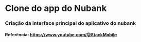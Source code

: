 ﻿# Clone do app do Nubank
 
### Criação da interface principal do aplicativo do nubank

#### Referência: https://www.youtube.com/@StackMobile
